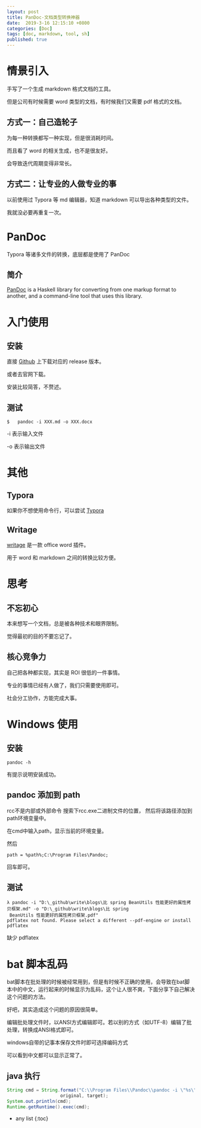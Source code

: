 ```yaml
---
layout: post
title: PanDoc-文档类型转换神器
date:  2019-3-16 12:15:10 +0800
categories: [Doc]
tags: [doc, markdown, tool, sh]
published: true
---
```


# 情景引入

手写了一个生成 markdown 格式文档的工具。

但是公司有时候需要 word 类型的文档，有时候我们又需要 pdf 格式的文档。

## 方式一：自己造轮子

为每一种转换都写一种实现，但是很消耗时间。

而且看了 word 的相关生成，也不是很友好。

会导致迭代周期变得非常长。

## 方式二：让专业的人做专业的事

以前使用过 Typora 等 md 编辑器，知道 markdown 可以导出各种类型的文件。

我就没必要再重复一次。

# PanDoc

Typora 等诸多文件的转换，底层都是使用了 PanDoc

## 简介

[PanDoc](https://github.com/jgm/pandoc) is a Haskell library for converting from one markup format to another, and a command-line tool that uses this library.

# 入门使用

## 安装

直接 [Github](https://github.com/jgm/pandoc/releases) 上下载对应的 release 版本。

或者去官网下载。

安装比较简答，不赘述。

## 测试

```
$   pandoc -i XXX.md -o XXX.docx
```

-i 表示输入文件

-o 表示输出文件

# 其他

## Typora

如果你不想使用命令行，可以尝试 [Typora](https://www.typora.io/)

## Writage

[writage](http://www.writage.com/) 是一款 office word 插件。

用于 word 和 markdown 之间的转换比较方便。

# 思考

## 不忘初心

本来想写一个文档，总是被各种技术和眼界限制。

觉得最初的目的不要忘记了。

## 核心竞争力

自己把各种都实现，其实是 ROI 很低的一件事情。

专业的事情已经有人做了，我们只需要使用即可。

社会分工协作，方能完成大事。


# Windows 使用

## 安装

```
pandoc -h
```

有提示说明安装成功。

## pandoc 添加到 path

rcc不是内部或外部命令
搜索下rcc.exe二进制文件的位置，
然后将该路径添加到path环境变量中。

在cmd中输入path，显示当前的环境变量。

然后 

```
path = %path%;C:\Program Files\Pandoc;
```

回车即可。


## 测试

```
λ pandoc -i "D:\_github\write\blogs\比 spring BeanUtils 性能更好的属性拷贝框架.md" -o "D:\_github\write\blogs\比 spring
 BeanUtils 性能更好的属性拷贝框架.pdf"
pdflatex not found. Please select a different --pdf-engine or install pdflatex
```

缺少 pdflatex

# bat 脚本乱码

bat脚本在批处理的时候被经常用到，但是有时候不正确的使用，会导致在bat脚本中的中文，运行起来的时候显示为乱码，这个让人很不爽，下面分享下自己解决这个问题的方法。

好吧，其实造成这个问题的原因很简单。

编辑批处理文件时，以ANSI方式编辑即可。若以别的方式（如UTF-8）编辑了批处理，转换成ANSI格式即可。

windows自带的记事本保存文件时即可选择编码方式

可以看到中文都可以显示正常了。

## java 执行

```java
String cmd = String.format("C:\\Program Files\\Pandoc\\pandoc -i \"%s\" -o \"%s\"",
                    original, target);
System.out.println(cmd);
Runtime.getRuntime().exec(cmd);
```

* any list
{:toc}